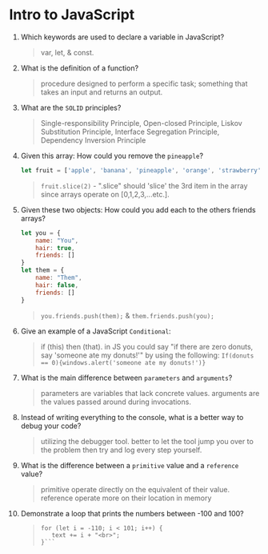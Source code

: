 # Intro to JavaScript
01. Which keywords are used to declare a variable in JavaScript?

    > var, let, & const.

02. What is the definition of a function?

    > procedure designed to perform a specific task; something that takes an input and returns an output.

03. What are the `SOLID` principles?

    > Single-responsibility Principle, Open-closed Principle, Liskov Substitution Principle, Interface Segregation Principle, Dependency Inversion Principle

04. Given this array: How could you remove the `pineapple`?

    ```js
    let fruit = ['apple', 'banana', 'pineapple', 'orange', 'strawberry']
    ```

    > ```fruit.slice(2)``` - ".slice" should 'slice' the 3rd item in the array since arrays operate on [0,1,2,3,...etc.].

05. Given these two objects: How could you add each to the others friends arrays?

    ```js
    let you = {
        name: "You",
        hair: true,
        friends: []
    }
    let them = {
        name: "Them",
        hair: false,
        friends: []
    }
    ```

    > ```you.friends.push(them);``` & ```them.friends.push(you);```

06. Give an example of a JavaScript `Conditional`:

    > if (this) then (that). in JS you could say "if there are zero donuts, say 'someone ate my donuts!'" by using the following: ```If(donuts == 0){windows.alert('someone ate my donuts!')}```

07. What is the main difference between `parameters` and `arguments`?

    > parameters are variables that lack concrete values. arguments are the values passed around during invocations.

08. Instead of writing everything to the console, what is a better way to debug your code?

    > utilizing the debugger tool. better to let the tool jump you over to the problem then try and log every step yourself.

09. What is the difference between a `primitive` value and a `reference` value?

    > primitive operate directly on the equivalent of their value. reference operate more on their location in memory

10. Demonstrate a loop that prints the numbers between -100 and 100?

    > ```let text = "";
    > for (let i = -110; i < 101; i++) {
    >    text += i + "<br>";
    >}```
